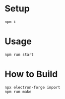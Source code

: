 # Setup
```
npm i
```

# Usage
```
npm run start
```

# How to Build
```
npx electron-forge import
npm run make
```